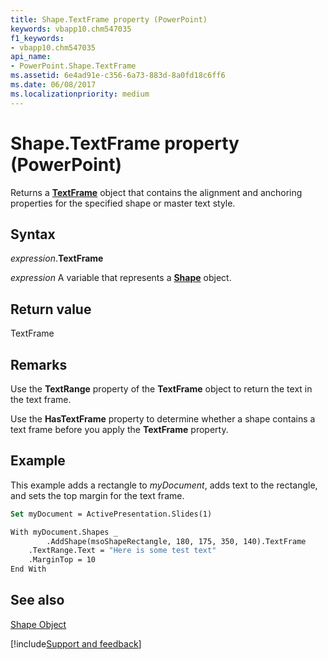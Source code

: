 ```yaml
---
title: Shape.TextFrame property (PowerPoint)
keywords: vbapp10.chm547035
f1_keywords:
- vbapp10.chm547035
api_name:
- PowerPoint.Shape.TextFrame
ms.assetid: 6e4ad91e-c356-6a73-883d-8a0fd18c6ff6
ms.date: 06/08/2017
ms.localizationpriority: medium
---
```



# Shape.TextFrame property (PowerPoint)

Returns a **[TextFrame](PowerPoint.TextFrame.md)** object that contains the alignment and anchoring properties for the specified shape or master text style.


## Syntax

_expression_.**TextFrame**

_expression_ A variable that represents a **[Shape](PowerPoint.Shape.md)** object.


## Return value

TextFrame


## Remarks

Use the **TextRange** property of the **TextFrame** object to return the text in the text frame.

Use the **HasTextFrame** property to determine whether a shape contains a text frame before you apply the **TextFrame** property.


## Example

This example adds a rectangle to _myDocument_, adds text to the rectangle, and sets the top margin for the text frame.


```vb
Set myDocument = ActivePresentation.Slides(1)

With myDocument.Shapes _
        .AddShape(msoShapeRectangle, 180, 175, 350, 140).TextFrame
    .TextRange.Text = "Here is some test text"
    .MarginTop = 10
End With
```


## See also


[Shape Object](PowerPoint.Shape.md)

[!include[Support and feedback](~/includes/feedback-boilerplate.md)]
